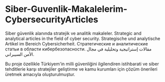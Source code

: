 # Siber-Guvenlik-Makalelerim-CybersecurityArticles 
Siber güvenlik alanında stratejik ve analitik makaleler. Strategic and analytical articles in the field of cyber security. Strategische und analytische Artikel im Bereich Cybersicherheit. Стратегические и аналитические статьи в области кибербезопасности.  مقالات إستراتيجية وتحليلية في مجال الأمن السيبراني. 

Bu proje özellikle Türkiyem'in milli güvenliğini ilgilendiren istihbarati ve siber tehditlerie karşı stratejiler geliştirme ve kamu kurumları için çözüm önerileri üretmek amacıyla oluşturulmuştur. 
